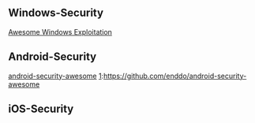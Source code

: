 ## Windows-Security

[Awesome Windows Exploitation][1]

[1]: https://github.com/enddo/android-security-awesome%22Awesome%20Windows%20Exploitation%22



## Android-Security
[android-security-awesome][1] [1]:https://github.com/enddo/android-security-awesome



## iOS-Security



